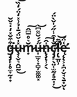 

# g̶̡̡̙̦̥̼̞̰͙̟͒͒̆̽̒̇͛̌̆͘͘u̴̧̜̬͉̭̺̰̽̍̌̈́̄̍̉͗̽̒̈́̒̏͜͝m̷͙̆͛̊̅͆̂͠ű̶͎̲̫̜̟̻̦̫͚͚͓́́̆͌͆͝n̵̢̧̨̹̗̖̍̂͠č̷̡̡̛̙̖̤̜̫̰̗̥̱̣̦̓͒̾̋́̍̌̀̈́̕̚͜ļ̶̢̛̲͈̹͌̕͝ę̵̨̨̛͕̣̪̦̬̘̖̱͙̬͑̈́ͅ
<!--
**gumuncle/gumuncle** is a ✨ _special_ ✨ repository because its `README.md` (this file) appears on your GitHub profile.

Here are some ideas to get you started:

- 🔭 I’m currently working on ...
- 🌱 I’m currently learning ...
- 👯 I’m looking to collaborate on ...
- 🤔 I’m looking for help with ...
- 💬 Ask me about ...
- 📫 How to reach me: ...
- 😄 Pronouns: ...
- ⚡ Fun fact: ...
-->
